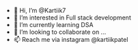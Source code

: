 - 👋 Hi, I’m @Kartiik7
- 👀 I’m interested in Full stack development 
- 🌱 I’m currently learning DSA
- 💞️ I’m looking to collaborate on ...
- 📫 Reach me via instagram @kartiikpatel

<!---
Kartiik7/Kartiik7 is a ✨ special ✨ repository because its `README.md` (this file) appears on your GitHub profile.
You can click the Preview link to take a look at your changes.
--->
